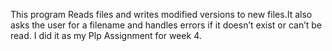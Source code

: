 This program Reads files and writes modified versions to new files.It also asks the user for a filename and handles errors if it doesn’t exist or can’t be read.
I did it as my Plp Assignment for week 4.
